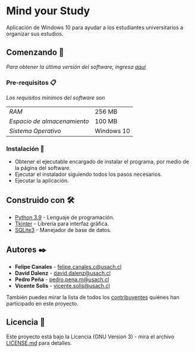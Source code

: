 # Mind your Study

Aplicación de Windows 10 para ayudar a los estudiantes universitarios a organizar sus estudios.

## Comenzando 🚀

_Para obtener la última versión del software, ingresa [aqui](https://www.mediafire.com/file/jmbz6bs98hx4135/MindYourStudy_Setup.exe/file)_

### Pre-requisitos 📋

_Los requisitos mínimos del software son_

|     |     |
| --- | --- |
| *RAM* | 256 MB |
| *Espacio de almacenamiento* | 100 MB |
| *Sistema Operativo* | Windows 10 |

### Instalación 🔧

* Obtener el ejecutable encargado de instalar el programa, por medio de la página del software.
* Ejecutar el instalador siguiendo todos los pasos necesarios.
* Ejecutar la aplicación.

## Construido con 🛠️

* [Python 3.9](https://www.python.org) - Lenguaje de programación.
* [Tkinter](https://docs.python.org/es/3/library/tk.html) - Librería para interfaz gráfica.
* [SQLite3](https://www.sqlite.org/index.html) - Manejador de base de datos.

## Autores ✒️

* **Felipe Canales** - felipe.canales.c@usach.cl
* **David Dalenz** - david.dalenz@usach.cl
* **Pedro Peña** - pedro.pena.m@usach.cl
* **Vicente Solis** - vicente.solis@usach.cl

También puedes mirar la lista de todos los [contribuyentes](https://github.com/lcc-usach-is/MindYourStudy/graphs/contributors) quiénes han participado en este proyecto. 

## Licencia 📄

Este proyecto está bajo la Licencia (GNU Version 3) - mira el archivo [LICENSE.md](https://raw.githubusercontent.com/lcc-usach-is/MindYourStudy/main/files/LICENSE) para detalles.


